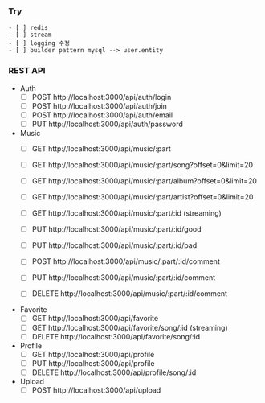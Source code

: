 ### Try
    - [ ] redis
    - [ ] stream
    - [ ] logging 수정
    - [ ] builder pattern mysql --> user.entity

### REST API

- Auth
    - [ ] POST      http://localhost:3000/api/auth/login                   
    - [ ] POST      http://localhost:3000/api/auth/join                    
    - [ ] POST      http://localhost:3000/api/auth/email                  
    - [ ] PUT       http://localhost:3000/api/auth/password 

- Music
    - [ ] GET       http://localhost:3000/api/music/:part
    - [ ] GET       http://localhost:3000/api/music/:part/song?offset=0&limit=20
    - [ ] GET       http://localhost:3000/api/music/:part/album?offset=0&limit=20
    - [ ] GET       http://localhost:3000/api/music/:part/artist?offset=0&limit=20
    
    - [ ] GET       http://localhost:3000/api/music/:part/:id (streaming)
    - [ ] PUT       http://localhost:3000/api/music/:part/:id/good
    - [ ] PUT       http://localhost:3000/api/music/:part/:id/bad
    
    - [ ] POST      http://localhost:3000/api/music/:part/:id/comment
    - [ ] PUT       http://localhost:3000/api/music/:part/:id/comment
    - [ ] DELETE    http://localhost:3000/api/music/:part/:id/comment

- Favorite
    - [ ] GET       http://localhost:3000/api/favorite
    - [ ] GET       http://localhost:3000/api/favorite/song/:id (streaming)
    - [ ] DELETE    http://localhost:3000/api/favorite/song/:id

- Profile   
    - [ ] GET       http://localhost:3000/api/profile
    - [ ] PUT       http://localhost:3000/api/profile
    - [ ] DELETE    http://localhost:3000/api/profile/song/:id

- Upload
    - [ ] POST      http://localhost:3000/api/upload